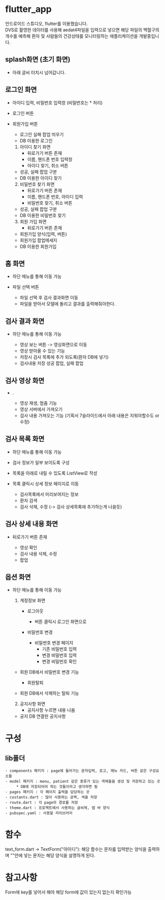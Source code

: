 # flutter_app

안드로이드 스튜디오, flutter를 이용했습니다.    
DVS로 촬영한 데이터를 사용해 aedat4파일을 입력으로 넣으면
해당 파일의 백혈구의 개수를 예측해 환자 및 사람들의 건강상태를 모니터링하는 애플리케이션을 개발중입니다.    
 
## splash화면 (초기 화면)
- 아래 글씨 터치시 넘어갑니다.

## 로그인 화면
- 아이디 입력, 비밀번호 입력창 (비밀번호는 * 처리)
- 로그인 버튼    
- 회원가입 버튼    
    
    * 로그인 실패 팝업 띄우기
    * DB 이용한 로그인
    
    1. 아이디 찾기 화면
        - 뒤로가기 버튼 존재
        - 이름, 핸드폰 번호 입력창
        - 아이디 찾기, 취소 버튼
        
    * 성공, 실패 팝업 구분
    * DB 이용한 아이디 찾기    


    2. 비밀번호 찾기 화면
        - 뒤로가기 버튼 존재
        - 이름, 핸드폰 번호, 아이디 입력
        - 비밀번호 찾기, 취소 버튼
        
    * 성공, 실패 팝업 구분 
    * DB 이용한 비밀번호 찾기    
             
             
    3. 회원 가입 화면
        - 뒤로가기 버튼 존재

    * 회원가입 양식(입력, 버튼)
    * 회원가입 팝업메세지
    * DB 이용한 회원가입

## 홈 화면
- 하단 메뉴를 통해 이동 가능
- 파일 선택 버튼

    * 파일 선택 후 검사 결과화면 이동
    * 파일을 받아서 모델에 돌리고 결과를 출력해줘야한다.

## 검사 결과 화면
- 하단 메뉴를 통해 이동 가능
  
    * 영상 보는 버튼 -> 영상화면으로 이동
    * 영상 받아올 수 있는 기능
    * 저장시 검사 목록에 추가 되도록(환자 DB에 넣기)
    * 검사내용 저장 성공 팝업, 실패 팝업

## 검사 영상 화면
- .
    
    * 영상 재생, 멈춤 기능
    * 영상 서버에서 가져오기
    * 검사 내용 가져오는 기능 (기획서 7슬라이드에서 아래 내용은 지워야할수도 or 수정)

## 검사 목록 화면
- 하단 메뉴를 통해 이동 가능
- 검사 정보가 일부 보이도록 구성
- 목록을 아래로 내릴 수 있도록 ListView로 작성
- 목록 클릭시 상세 정보 페이지로 이동

    * 검사목록에서 미리보여지는 정보
    * 환자 검색
    * 검사 삭제, 수정 (-> 검사 상세목록에 추가하는게 나을듯)

## 검사 상세 내용 화면
- 뒤로가기 버튼 존재

    * 영상 확인
    * 검사 내용 삭제, 수정
    * 팝업

## 옵션 화면
 - 하단 메뉴를 통해 이동 가능

    1. 계정정보 화면
        - 로그아웃
          - 버튼 클릭시 로그인 화면으로
          
        - 비밀번호 변경
          - 비밀번호 변경 페이지
            - 기존 비밀번호 입력
            - 변경 비밀번호 입력
            - 변경 비밀번호 확인
    * 회원 DB에서 비밀번호 변경 기능
          
        - 회원탈퇴
    * 회원 DB에서 삭제하는 탈퇴 기능

    2. 공지사항 화면
        - 공지사항 누르면 내용 나옴
    * 공지 DB 연결한 공지사항


# 구성
## lib폴더
    - components 패키지 : page에 들어가는 문자입력, 로고, 메뉴 카드, 버튼 같은 구성요소들
    - model 패키지 : menu, patient 같은 종류가 있는 객체들을 생성 및 저장하고 있는 곳
         * DB에 저장되어야 하는 것들이라고 생각하면 됨
    - pages 패키지 : 각 페이지 출력을 담당하는 곳
    - costants.dart : 많이 사용하는 공백, 색을 저장
    - route.dart : 각 page의 경로를 저장
    - theme.dart : 프로젝트에서 사용하는 글씨체, 앱 바 양식 
    - pubspec.yaml : 사용할 라이브러리 


# 함수
text_form.dart -> TextForm("아이디"): 해당 함수는 문자를 입력받는 양식을 출력하며 ""안에 넣는 문자는 해당 양식을 설명하게 된다.

# 참고사항
Form에 key를 넣어서 해야 해당 form에 값이 있는지 없는지 확인가능
